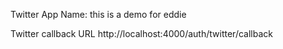 Twitter App Name:
this is a demo for eddie

Twitter callback URL
http://localhost:4000/auth/twitter/callback
